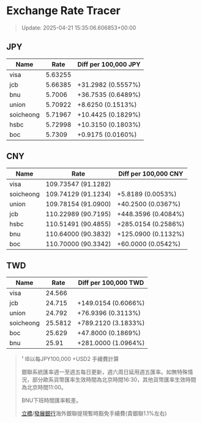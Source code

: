 # Exchange Rate Tracer

> Update: 2025-04-21 15:35:06.606853+00:00

## JPY

| Name      |    Rate | Diff per 100,000 JPY   |
|-----------|---------|------------------------|
| visa      | 5.63255 |                        |
| jcb       | 5.66385 | +31.2982 (0.5557%)     |
| bnu       | 5.7006  | +36.7535 (0.6489%)     |
| union     | 5.70922 | +8.6250 (0.1513%)      |
| soicheong | 5.71967 | +10.4425 (0.1829%)     |
| hsbc      | 5.72998 | +10.3150 (0.1803%)     |
| boc       | 5.7309  | +0.9175 (0.0160%)      |

## CNY

| Name      | Rate                | Diff per 100,000 CNY   |
|-----------|---------------------|------------------------|
| visa      | 109.73547	(91.1282) |                        |
| soicheong | 109.74129	(91.1234) | +5.8189 (0.0053%)      |
| union     | 109.78154	(91.0900) | +40.2500 (0.0367%)     |
| jcb       | 110.22989	(90.7195) | +448.3596 (0.4084%)    |
| hsbc      | 110.51491	(90.4855) | +285.0154 (0.2586%)    |
| bnu       | 110.64000	(90.3832) | +125.0900 (0.1132%)    |
| boc       | 110.70000	(90.3342) | +60.0000 (0.0542%)     |

## TWD

| Name      |    Rate | Diff per 100,000 TWD   |
|-----------|---------|------------------------|
| visa      | 24.566  |                        |
| jcb       | 24.715  | +149.0154 (0.6066%)    |
| union     | 24.792  | +76.9396 (0.3113%)     |
| soicheong | 25.5812 | +789.2120 (3.1833%)    |
| boc       | 25.629  | +47.8000 (0.1869%)     |
| bnu       | 25.91   | +281.0000 (1.0964%)    |


> ¹ IB以每JPY100,000 +USD2 手續費計算
>
> 銀聯系統匯率週一至週五每日更新，週六周日延用週五匯率。如無特殊情況，部分歐系貨幣匯率生效時間為北京時間16:30，其他貨幣匯率生效時間為北京時間11:00。
>
> BNU下班時間匯率較差。
>
> [立橋](https://www.wlbank.com.mo/uploads/ueditor/file/20181211/1544536513900230.pdf)/[發展銀行](https://www.mdb.com.mo/Service_Charges_20230728.pdf)海外銀聯提現暫時豁免手續費(貴銀聯1.1%左右)

